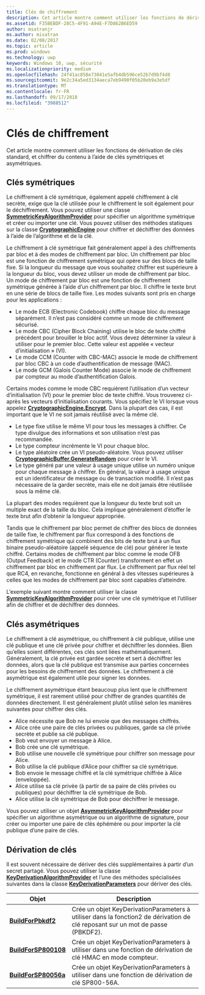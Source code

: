 ```yaml
---
title: Clés de chiffrement
description: Cet article montre comment utiliser les fonctions de dérivation de clés standard, et chiffrer du contenu à l’aide de clés symétriques et asymétriques.
ms.assetid: F35BEBDF-28C5-4F91-A94E-F7D862B6ED59
author: msatranjr
ms.author: misatran
ms.date: 02/08/2017
ms.topic: article
ms.prod: windows
ms.technology: uwp
keywords: Windows 10, uwp, sécurité
ms.localizationpriority: medium
ms.openlocfilehash: 24f41ac858e73041e5afb4db596ce52b7d9bf4d8
ms.sourcegitcommit: 9e2c34a5ed3134aeca7eb9490f05b20eb9a3e5df
ms.translationtype: MT
ms.contentlocale: fr-FR
ms.lasthandoff: 09/17/2018
ms.locfileid: "3988512"
---
```

# <a name="cryptographic-keys"></a>Clés de chiffrement




Cet article montre comment utiliser les fonctions de dérivation de clés standard, et chiffrer du contenu à l’aide de clés symétriques et asymétriques. 

## <a name="symmetric-keys"></a>Clés symétriques


Le chiffrement à clé symétrique, également appelé chiffrement à clé secrète, exige que la clé utilisée pour le chiffrement le soit également pour le déchiffrement. Vous pouvez utiliser une classe [**SymmetricKeyAlgorithmProvider**](https://msdn.microsoft.com/library/windows/apps/br241537) pour spécifier un algorithme symétrique et créer ou importer une clé. Vous pouvez utiliser des méthodes statiques sur la classe [**CryptographicEngine**](https://msdn.microsoft.com/library/windows/apps/br241490) pour chiffrer et déchiffrer des données à l’aide de l’algorithme et de la clé.

Le chiffrement à clé symétrique fait généralement appel à des chiffrements par bloc et à des modes de chiffrement par bloc. Un chiffrement par bloc est une fonction de chiffrement symétrique qui opère sur des blocs de taille fixe. Si la longueur du message que vous souhaitez chiffrer est supérieure à la longueur du bloc, vous devez utiliser un mode de chiffrement par bloc. Un mode de chiffrement par bloc est une fonction de chiffrement symétrique générée à l’aide d’un chiffrement par bloc. Il chiffre le texte brut en une série de blocs de taille fixe. Les modes suivants sont pris en charge pour les applications :

-   Le mode ECB (Electronic Codebook) chiffre chaque bloc du message séparément. Il n’est pas considéré comme un mode de chiffrement sécurisé.
-   Le mode CBC (Cipher Block Chaining) utilise le bloc de texte chiffré précédent pour brouiller le bloc actif. Vous devez déterminer la valeur à utiliser pour le premier bloc. Cette valeur est appelée « vecteur d’initialisation » (VI).
-   Le mode CCM (Counter with CBC-MAC) associe le mode de chiffrement par bloc CBC à un code d’authentification de message (MAC).
-   Le mode GCM (Galois Counter Mode) associe le mode de chiffrement par compteur au mode d’authentification Galois.

Certains modes comme le mode CBC requièrent l’utilisation d’un vecteur d’initialisation (VI) pour le premier bloc de texte chiffré. Vous trouverez ci-après les vecteurs d’initialisation courants. Vous spécifiez le VI lorsque vous appelez [**CryptographicEngine.Encrypt**](https://msdn.microsoft.com/library/windows/apps/br241494). Dans la plupart des cas, il est important que le VI ne soit jamais réutilisé avec la même clé.

-   Le type fixe utilise le même VI pour tous les messages à chiffrer. Ce type divulgue des informations et son utilisation n’est pas recommandée.
-   Le type compteur incrémente le VI pour chaque bloc.
-   Le type aléatoire crée un VI pseudo-aléatoire. Vous pouvez utiliser [**CryptographicBuffer.GenerateRandom**](https://msdn.microsoft.com/library/windows/apps/br241392) pour créer le VI.
-   Le type généré par une valeur à usage unique utilise un numéro unique pour chaque message à chiffrer. En général, la valeur à usage unique est un identificateur de message ou de transaction modifié. Il n’est pas nécessaire de la garder secrète, mais elle ne doit jamais être réutilisée sous la même clé.

La plupart des modes requièrent que la longueur du texte brut soit un multiple exact de la taille du bloc. Cela implique généralement d’étoffer le texte brut afin d’obtenir la longueur appropriée.

Tandis que le chiffrement par bloc permet de chiffrer des blocs de données de taille fixe, le chiffrement par flux correspond à des fonctions de chiffrement symétrique qui combinent des bits de texte brut à un flux binaire pseudo-aléatoire (appelé séquence de clé) pour générer le texte chiffré. Certains modes de chiffrement par bloc comme le mode OFB (Output Feedback) et le mode CTR (Counter) transforment en effet un chiffrement par bloc en chiffrement par flux. Le chiffrement par flux réel tel que RC4, en revanche, fonctionne en général à des vitesses supérieures à celles que les modes de chiffrement par bloc sont capables d’atteindre.

L’exemple suivant montre comment utiliser la classe [**SymmetricKeyAlgorithmProvider**](https://msdn.microsoft.com/library/windows/apps/br241537) pour créer une clé symétrique et l’utiliser afin de chiffrer et de déchiffrer des données.

## <a name="asymmetric-keys"></a>Clés asymétriques


Le chiffrement à clé asymétrique, ou chiffrement à clé publique, utilise une clé publique et une clé privée pour chiffrer et déchiffrer les données. Bien qu’elles soient différentes, ces clés sont liées mathématiquement. Généralement, la clé privée est gardée secrète et sert à déchiffrer les données, alors que la clé publique est transmise aux parties concernées pour les besoins de chiffrement des données. Le chiffrement à clé asymétrique est également utile pour signer les données.

Le chiffrement asymétrique étant beaucoup plus lent que le chiffrement symétrique, il est rarement utilisé pour chiffrer de grandes quantités de données directement. Il est généralement plutôt utilisé selon les manières suivantes pour chiffrer des clés.

-   Alice nécessite que Bob ne lui envoie que des messages chiffrés.
-   Alice crée une paire de clés privées ou publiques, garde sa clé privée secrète et publie sa clé publique.
-   Bob veut envoyer un message à Alice.
-   Bob crée une clé symétrique.
-   Bob utilise une nouvelle clé symétrique pour chiffrer son message pour Alice.
-   Bob utilise la clé publique d’Alice pour chiffrer sa clé symétrique.
-   Bob envoie le message chiffré et la clé symétrique chiffrée à Alice (enveloppée).
-   Alice utilise sa clé privée (à partir de sa paire de clés privées ou publiques) pour déchiffrer la clé symétrique de Bob.
-   Alice utilise la clé symétrique de Bob pour déchiffrer le message.

Vous pouvez utiliser un objet [**AsymmetricKeyAlgorithmProvider**](https://msdn.microsoft.com/library/windows/apps/br241478) pour spécifier un algorithme asymétrique ou un algorithme de signature, pour créer ou importer une paire de clés éphémère ou pour importer la clé publique d’une paire de clés.

## <a name="deriving-keys"></a>Dérivation de clés


Il est souvent nécessaire de dériver des clés supplémentaires à partir d’un secret partagé. Vous pouvez utiliser la classe [**KeyDerivationAlgorithmProvider**](https://msdn.microsoft.com/library/windows/apps/br241518) et l’une des méthodes spécialisées suivantes dans la classe [**KeyDerivationParameters**](https://msdn.microsoft.com/library/windows/apps/br241524) pour dériver des clés.

| Objet                                                                            | Description                                                                                                                                |
|-----------------------------------------------------------------------------------|--------------------------------------------------------------------------------------------------------------------------------------------|
| [**BuildForPbkdf2**](https://msdn.microsoft.com/library/windows/apps/br241525)    | Crée un objet KeyDerivationParameters à utiliser dans la fonction2 de dérivation de clé reposant sur un mot de passe (PBKDF2).                                 |
| [**BuildForSP800108**](https://msdn.microsoft.com/library/windows/apps/br241526)  | Crée un objet KeyDerivationParameters à utiliser dans une fonction de dérivation de clé HMAC en mode compteur. |
| [**BuildForSP80056a**](https://msdn.microsoft.com/library/windows/apps/br241527)  | Crée un objet KeyDerivationParameters à utiliser dans une fonction de dérivation de clé SP800-56A.                                                 |

 
